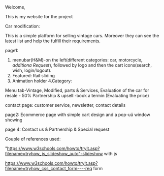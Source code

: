 Welcome,

This is my website for the project

Car modification:

This is a simple platform for selling vintage cars. Moreover they can see the latest list and help the fulfill their requirements.

page1: 
1. menubar(H&M)-on the left(different categories: car, motorcycle, *additiona Request*), followed by logo and then the cart icons(search, wish, login/logout).
2. Featured: Rail sliding
3. Animation holder
4.Category:  

Menu tab-Vintage, Modified, parts & Services, Evaluation of the car for resale - 50% Partnership & upsell -book a termin (Evaluating the price)

contact page: customer service, newsletter, contact details

page2:
Ecommerce page with simple cart design and a pop-uü window showing	

page 4:
Contact us & Partnership & Special request



Couple of references used:

"https://www.w3schools.com/howto/tryit.asp?filename=tryhow_js_slideshow_auto"-slideshow with js

https://www.w3schools.com/howto/tryit.asp?filename=tryhow_css_contact_form----req form




